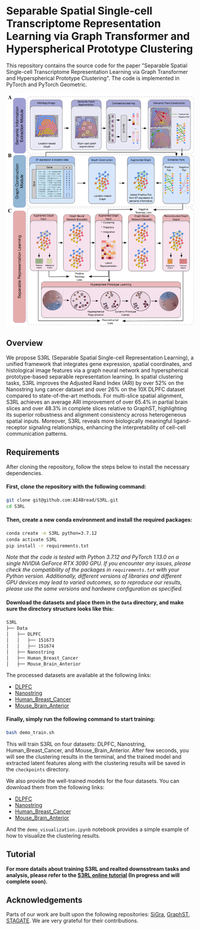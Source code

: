 # Separable Spatial Single-cell Transcriptome Representation Learning via Graph Transformer and Hyperspherical Prototype Clustering
This repository contains the source code for the paper "Separable Spatial Single-cell Transcriptome Representation Learning via Graph Transformer and Hyperspherical Prototype Clustering". The code is implemented in PyTorch and PyTorch Geometric.

![S3RL](./figs/overview.png)
## Overview
We propose S3RL (Separable Spatial Single-cell Representation Learning), a unified framework that integrates gene expression, spatial coordinates, and histological image features via a graph neural network and hyperspherical prototype-based separable representation learning. In spatial clustering tasks, S3RL improves the Adjusted Rand Index (ARI) by over 52\% on the Nanostring lung cancer dataset and over 26\% on the 10X DLPFC dataset compared to state-of-the-art methods. For multi-slice spatial alignment, S3RL achieves an average ARI improvement of over 65.4\% in partial brain slices and over 48.3\% in complete slices relative to GraphST, highlighting its superior robustness and alignment consistency across heterogeneous spatial inputs. Moreover, S3RL reveals more biologically meaningful ligand-receptor signaling relationships, enhancing the interpretability of cell-cell communication patterns.


## Requirements
After cloning the repository, follow the steps below to install the necessary dependencies. 
#### First, clone the repository with the following command:
```bash
git clone git@github.com:AI4Bread/S3RL.git
cd S3RL
```
#### Then, create a new conda environment and install the required packages:
```bash
conda create -n S3RL python=3.7.12
conda activate S3RL
pip install -r requirements.txt
```

*Note that the code is tested with Python 3.7.12 and PyTorch 1.13.0 on a single NVIDIA GeForce RTX 3090 GPU. If you encounter any issues, please check the compatibility of the packages in `requirements.txt` with your Python version. Additionally, different versions of libraries and different GPU devices may lead to varied outcomes, so to reproduce our results, please use the same versions and hardware configuration as specified.*

#### Download the datasets and place them in the `Data` directory, and make sure the directory structure looks like this:
```
S3RL
├── Data
│   ├── DLPFC
│   │   ├── 151673
│   │   ├── 151674
│   ├── Nanostring
│   ├── Human_Breast_Cancer
│   ├── Mouse_Brain_Anterior
```
The processed datasets are available at the following links:
- [DLPFC]()
- [Nanostring]()
- [Human_Breast_Cancer]()
- [Mouse_Brain_Anterior]()

#### Finally, simply run the following command to start training:
```bash
bash demo_train.sh
```
This will train S3RL on four datasets: DLPFC, Nanostring, Human_Breast_Cancer, and Mouse_Brain_Anterior. After few seconds, you will see the clustering results in the terminal, and the trained model and extracted latent features along with the clustering results will be saved in the `checkpoints` directory.

We also provide the well-trained models for the four datasets. You can download them from the following links:
- [DLPFC]()
- [Nanostring]()
- [Human_Breast_Cancer]()
- [Mouse_Brain_Anterior]()

And the `demo_visualization.ipynb` notebook provides a simple example of how to visualize the clustering results.

## Tutorial

**For more datails about training S3RL and realted downsstream tasks and analysis, please refer to the <a href="https://s3rl.readthedocs.io/en/latest/" target="_blank">S3RL online tutorial</a> (In progress and will complete soon).**

## Acknowledgements
Parts of our work are built upon the following repositories: [SiGra](https://github.com/QSong-github/SiGra), [GraphST](https://github.com/JinmiaoChenLab/GraphST/blob/main/README.md?plain=1), [STAGATE](https://github.com/QIFEIDKN/STAGATE). We are very grateful for their contributions.
